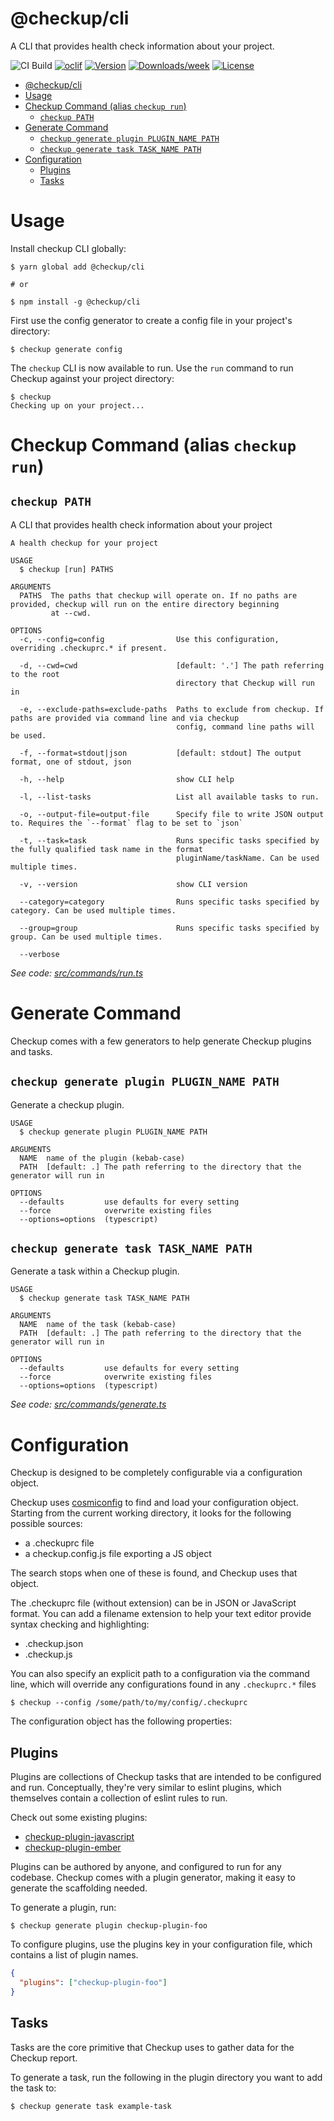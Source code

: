# @checkup/cli

A CLI that provides health check information about your project.

![CI Build](https://github.com/checkupjs/checkup/workflows/CI%20Build/badge.svg)
[![oclif](https://img.shields.io/badge/cli-oclif-brightgreen.svg)](https://oclif.io)
[![Version](https://img.shields.io/npm/v/@checkup/cli.svg)](https://npmjs.org/package/@checkup/cli)
[![Downloads/week](https://img.shields.io/npm/dw/@checkup/cli.svg)](https://npmjs.org/package/@checkup/cli)
[![License](https://img.shields.io/npm/l/@checkup/cli.svg)](https://github.com/checkupjs/checkup/blob/master/package.json)

- [@checkup/cli](#checkupcli)
- [Usage](#usage)
- [Checkup Command (alias `checkup run`)](#checkup-command-alias-checkup-run)
  - [`checkup PATH`](#checkup-path)
- [Generate Command](#generate-command)
  - [`checkup generate plugin PLUGIN_NAME PATH`](#checkup-generate-plugin-pluginname-path)
  - [`checkup generate task TASK_NAME PATH`](#checkup-generate-task-taskname-path)
- [Configuration](#configuration)
  - [Plugins](#plugins)
  - [Tasks](#tasks)

# Usage

Install checkup CLI globally:

```sh-session
$ yarn global add @checkup/cli

# or

$ npm install -g @checkup/cli
```

First use the config generator to create a config file in your project's directory:

```sh-session
$ checkup generate config
```

The `checkup` CLI is now available to run. Use the `run` command to run Checkup against your project directory:

```sh-session
$ checkup
Checking up on your project...
```

# Checkup Command (alias `checkup run`)

## `checkup PATH`

A CLI that provides health check information about your project

```shell
A health checkup for your project

USAGE
  $ checkup [run] PATHS

ARGUMENTS
  PATHS  The paths that checkup will operate on. If no paths are provided, checkup will run on the entire directory beginning
         at --cwd.

OPTIONS
  -c, --config=config                Use this configuration, overriding .checkuprc.* if present.

  -d, --cwd=cwd                      [default: '.'] The path referring to the root
                                     directory that Checkup will run in

  -e, --exclude-paths=exclude-paths  Paths to exclude from checkup. If paths are provided via command line and via checkup
                                     config, command line paths will be used.

  -f, --format=stdout|json           [default: stdout] The output format, one of stdout, json

  -h, --help                         show CLI help

  -l, --list-tasks                   List all available tasks to run.

  -o, --output-file=output-file      Specify file to write JSON output to. Requires the `--format` flag to be set to `json`

  -t, --task=task                    Runs specific tasks specified by the fully qualified task name in the format
                                     pluginName/taskName. Can be used multiple times.

  -v, --version                      show CLI version

  --category=category                Runs specific tasks specified by category. Can be used multiple times.

  --group=group                      Runs specific tasks specified by group. Can be used multiple times.

  --verbose
```

_See code: [src/commands/run.ts](https://github.com/checkupjs/checkup/blob/v0.0.0/src/commands/run.ts)_

# Generate Command

Checkup comes with a few generators to help generate Checkup plugins and tasks.

## `checkup generate plugin PLUGIN_NAME PATH`

Generate a checkup plugin.

```
USAGE
  $ checkup generate plugin PLUGIN_NAME PATH

ARGUMENTS
  NAME  name of the plugin (kebab-case)
  PATH  [default: .] The path referring to the directory that the generator will run in

OPTIONS
  --defaults         use defaults for every setting
  --force            overwrite existing files
  --options=options  (typescript)
```

## `checkup generate task TASK_NAME PATH`

Generate a task within a Checkup plugin.

```
USAGE
  $ checkup generate task TASK_NAME PATH

ARGUMENTS
  NAME  name of the task (kebab-case)
  PATH  [default: .] The path referring to the directory that the generator will run in

OPTIONS
  --defaults         use defaults for every setting
  --force            overwrite existing files
  --options=options  (typescript)
```

_See code: [src/commands/generate.ts](https://github.com/checkupjs/checkup/blob/v0.0.0/src/commands/generate.ts)_

# Configuration

Checkup is designed to be completely configurable via a configuration object.

Checkup uses [cosmiconfig](https://github.com/davidtheclark/cosmiconfig) to find and load your configuration object. Starting from the current working directory, it looks for the following possible sources:

- a .checkuprc file
- a checkup.config.js file exporting a JS object

The search stops when one of these is found, and Checkup uses that object.

The .checkuprc file (without extension) can be in JSON or JavaScript format. You can add a filename extension to help your text editor provide syntax checking and highlighting:

- .checkup.json
- .checkup.js

You can also specify an explicit path to a configuration via the command line, which will override any configurations found in any `.checkuprc.*` files

```sh-session
$ checkup --config /some/path/to/my/config/.checkuprc
```

The configuration object has the following properties:

## Plugins

Plugins are collections of Checkup tasks that are intended to be configured and run. Conceptually, they're very similar to eslint plugins, which themselves contain a collection of eslint rules to run.

Check out some existing plugins:

- [checkup-plugin-javascript](https://www.npmjs.com/package/checkup-plugin-javascript)
- [checkup-plugin-ember](https://www.npmjs.com/package/checkup-plugin-ember)

Plugins can be authored by anyone, and configured to run for any codebase. Checkup comes with a plugin generator, making it easy to generate the scaffolding needed.

To generate a plugin, run:

```shell
$ checkup generate plugin checkup-plugin-foo
```

To configure plugins, use the plugins key in your configuration file, which contains a list of plugin names.

```json
{
  "plugins": ["checkup-plugin-foo"]
}
```

## Tasks

Tasks are the core primitive that Checkup uses to gather data for the Checkup report.

To generate a task, run the following in the plugin directory you want to add the task to:

```shell
$ checkup generate task example-task
```
